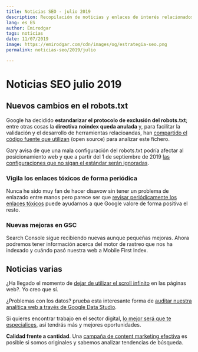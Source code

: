 ```yaml
---
title: Noticias SEO - julio 2019
description: Recopilación de noticias y enlaces de interés relacionados con el SEO y Marketing digital
lang: es_ES
author: Emirodgar
tags: noticias
date: 11/07/2019
image: https://emirodgar.com/cdn/images/og/estrategia-seo.png
permalink: noticias-seo/2019/julio

---
```


# Noticias SEO julio 2019

## Nuevos cambios en el robots.txt

Google ha decidido **estandarizar el protocolo de exclusión del robots.txt**; entre otras cosas la **directiva noindex queda anulada** y, para facilitar la validación y el desarrollo de herramientas relacioandas, han [compartido el código fuente que utilizan](https://webmasters.googleblog.com/2019/07/repp-oss.html) (open source) para analizar este fichero. 

<amp-twitter 
  width="375"
  height="472"
  layout="responsive"
  data-tweetid="1145766318680858625">
</amp-twitter>

Gary avisa de que una mala configuración del robots.txt podría afectar al posicionamiento web  y que a partir del 1 de septiembre de 2019 [las configuraciones que no sigan el estándar serán ignoradas](https://webmasters.googleblog.com/2019/07/a-note-on-unsupported-rules-in-robotstxt.html).

<amp-twitter 
  width="375"
  height="472"
  layout="responsive"
  data-tweetid="1145951912900157440">
</amp-twitter>


### Vigila los enlaces tóxicos de forma periódica 

Nunca he sido muy fan de hacer disavow sin tener un problema de enlazado entre manos pero parece ser que [revisar periódicamente los enlaces tóxicos](https://www.seroundtable.com/amp/google-trust-algorithmic-links-27014.html) puede ayudarnos a que Google valore de forma positiva el resto.

### Nuevas mejoras en GSC

Search Console sigue recibiendo nuevas aunque pequeñas mejoras. Ahora podremos tener información acerca del motor de rastreo que nos ha indexado y cuándo pasó nuestra web a Mobile First Index.

<amp-twitter 
  width="375"
  height="472"
  layout="responsive"
  data-tweetid="1143891813662486528">
</amp-twitter>

## Noticias varias

¿Ha llegado el momento de [dejar de utilizar el scroll infinito](http://www.invisionapp.com/inside-design/kill-infinite-scroll/) en las páginas web?. Yo creo que sí.

¿Problemas con los datos? prueba esta interesante forma de [auditar nuestra analítica web a través de Google Data Studio](http://www.charlesfarina.com/audit-your-google-analytics-data-with-google-data-studio/).

Si quieres encontrar trabajo en el sector digital, [lo mejor será que te especialices](https://www.kevin-indig.com/become-a-specialist-if-you-want-a-career-in-digital-marketing/), así tendrás más y mejores oportunidades.

**Calidad frente a cantidad**. Una [campaña de content marketing efectiva](https://riseatseven.com/blog/building-link-campaigns-that-top-tier-journalists-love-for-a-brand-that-no-ones-heard-of-or-likes/) es posible si somos originales y sabemos analizar tendencias de búsqueda.
<!--stackedit_data:
eyJoaXN0b3J5IjpbLTE0OTA4MDU4NTcsLTY4ODMwODU1OCwtNj
Y1MTA1MzksLTEwNzM3MjM1NzEsLTEwMDQyMjgzMzYsLTE0MzI3
NzY3ODAsMTcwNTA1NDIzMCw4MTE2MzgwMDUsLTI2NTAzODIzNS
wtMTYyNjA2NTg2N119
-->